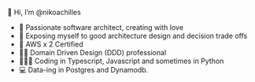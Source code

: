 👋 Hi, I’m @nikoachilles

- 💖 Passionate software architect, creating with love
- 👀 Exposing myself to good architecture design and decision trade offs
- 🏅 AWS x 2 Certified
- 👨‍🎤 Domain Driven Design (DDD) professional
- 🧑🏻‍💻 Coding in Typescript, Javascript and sometimes in Python
- 💻 Data-ing in Postgres and Dynamodb.



<!---
nikoachilles/nikoachilles is a ✨ special ✨ repository because its `README.md` (this file) appears on your GitHub profile.
You can click the Preview link to take a look at your changes.
--->
